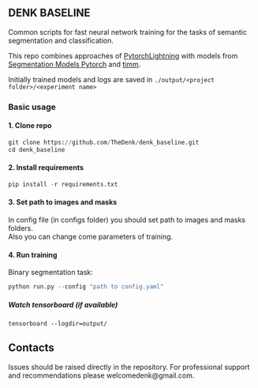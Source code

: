 ## DENK BASELINE
  
Common scripts for fast neural network training for the tasks of semantic segmentation and classification. 

This repo combines approaches of <a href="https://github.com/Lightning-AI/lightning">PytorchLightning</a> with models from <a href="https://github.com/qubvel/segmentation_models.pytorch">Segmentation Models Pytorch</a> and <a href="https://github.com/rwightman/pytorch-image-models">timm</a>.  

Initially trained models and logs are saved in ```./output/<project folder>/<experiment name>``` 

### Basic usage

#### 1. Clone repo
```python
git clone https://github.com/TheDenk/denk_baseline.git
cd denk_baseline
```

#### 2. Install requirements
```python
pip install -r requirements.txt
```

#### 3. Set path to images and masks

In config file (in configs folder) you should set path to images and masks folders.   
Also you can change come parameters of training.

#### 4. Run training

Binary segmentation task:  
```python
python run.py --config "path to config.yaml"
```

  
##### Watch tensorboard (if available)

```pyhton
tensorboard --logdir=output/
```

## Contacts
<p>Issues should be raised directly in the repository. For professional support and recommendations please <a>welcomedenk@gmail.com</a>.</p>

